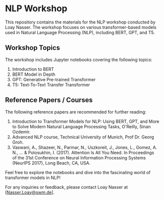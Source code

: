 # NLP Workshop

This repository contains the materials for the NLP workshop conducted by Loay Nasser. The workshop focuses on various transformer-based models used in Natural Language Processing (NLP), including BERT, GPT, and T5.

## Workshop Topics

The workshop includes Jupyter notebooks covering the following topics:

1. Introduction to BERT
2. BERT Model in Depth
3. GPT: Generative Pre-trained Transformer
4. T5: Text-To-Text Transfer Transformer

## Reference Papers / Courses

The following reference papers are recommended for further reading:

1. Introduction to Transformer Models for NLP: Using BERT, GPT, and More to Solve Modern Natural Language Processing Tasks, O'Reilly, Sinan Ozdemir.
2. Advanced NLP course, Technical University of Munich, Prof Dr. Georg Groh.
3. Vaswani, A., Shazeer, N., Parmar, N., Uszkoreit, J., Jones, L., Gomez, A. N., ... & Polosukhin, I. (2017). Attention Is All You Need. In Proceedings of the 31st Conference on Neural Information Processing Systems (NeurIPS 2017), Long Beach, CA, USA.

Feel free to explore the notebooks and dive into the fascinating world of transformer models in NLP!

For any inquiries or feedback, please contact Loay Nasser at [Nasser.Loay@swm.de].
